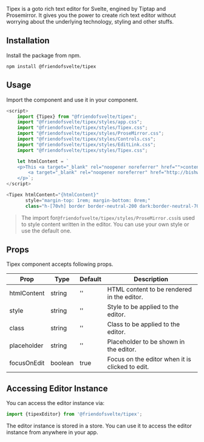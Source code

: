 Tipex is a goto rich text editor for Svelte, engined by Tiptap and Prosemirror. It gives you the power to create rich
text editor without worrying about the underlying technology, styling and other stuffs.

Installation
------------

Install the package from npm.

```shell
npm install @friendofsvelte/tipex
```

Usage
-----

Import the component and use it in your component.

```javascript
<script>
    import {Tipex} from "@friendofsvelte/tipex";
    import "@friendofsvelte/tipex/styles/app.css";
    import "@friendofsvelte/tipex/styles/Tipex.css";
    import "@friendofsvelte/tipex/styles/ProseMirror.css";
    import "@friendofsvelte/tipex/styles/Controls.css";
    import "@friendofsvelte/tipex/styles/EditLink.css";
    import "@friendofsvelte/tipex/styles/Tipex.css";

    let htmlContent = `
    <p>This <a target="_blank" rel="noopener noreferrer" href="">content</a> is written by
        <a target="_blank" rel="noopener noreferrer" href="http://bishwas.net/">Bishwas</a> in 2023.
    </p>`;
</script>

<Tipex htmlContent="{htmlContent}"
       style="margin-top: 1rem; margin-bottom: 0rem;"
       class="h-[70vh] border border-neutral-200 dark:border-neutral-700 w-full"/>
```

> The import for`@friendofsvelte/tipex/styles/ProseMirror.css`is used to style content written in the editor. You can
> use your own style or use the default one.

Props
-----

Tipex component accepts following props.

| Prop        | Type    | Default | Description                                     |
|-------------|---------|---------|-------------------------------------------------|
| htmlContent | string  | ''      | HTML content to be rendered in the editor.      |
| style       | string  | ''      | Style to be applied to the editor.              |
| class       | string  | ''      | Class to be applied to the editor.              |
| placeholder | string  | ''      | Placeholder to be shown in the editor.          |
| focusOnEdit | boolean | true    | Focus on the editor when it is clicked to edit. |

Accessing Editor Instance
-------------------------

You can access the editor instance via:

```javascript
import {tipexEditor} from '@friendofsvelte/tipex';
```

The editor instance is stored in a store. You can use it to access the editor instance from anywhere in your app.